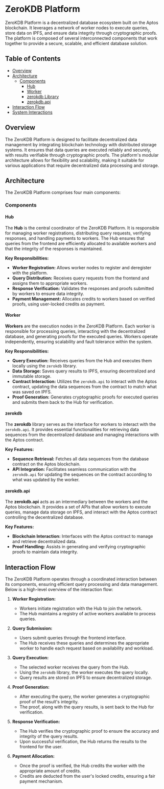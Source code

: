 # ZeroKDB Platform

ZeroKDB Platform is a decentralized database ecosystem built on the Aptos blockchain. It leverages a network of worker nodes to execute queries, store data on IPFS, and ensure data integrity through cryptographic proofs. The platform is composed of several interconnected components that work together to provide a secure, scalable, and efficient database solution.

## Table of Contents

- [Overview](#overview)
- [Architecture](#architecture)
  - [Components](#components)
    - [Hub](#hub)
    - [Worker](#worker)
    - [zerokdb Library](#zerokdb)
    - [zerokdb.api](#zerokdbapi)
- [Interaction Flow](#interaction-flow)
- [System Interactions](#system-interactions)

## Overview

The ZeroKDB Platform is designed to facilitate decentralized data management by integrating blockchain technology with distributed storage systems. It ensures that data queries are executed reliably and securely, with results verifiable through cryptographic proofs. The platform's modular architecture allows for flexibility and scalability, making it suitable for various applications that require decentralized data processing and storage.

## Architecture

The ZeroKDB Platform comprises four main components:

### Components

#### Hub

The **Hub** is the central coordinator of the ZeroKDB Platform. It is responsible for managing worker registrations, distributing query requests, verifying responses, and handling payments to workers. The Hub ensures that queries from the frontend are efficiently allocated to available workers and that the integrity of the responses is maintained.

**Key Responsibilities:**

- **Worker Registration:** Allows worker nodes to register and deregister with the platform.
- **Query Distribution:** Receives query requests from the frontend and assigns them to appropriate workers.
- **Response Verification:** Validates the responses and proofs submitted by workers to ensure data integrity.
- **Payment Management:** Allocates credits to workers based on verified proofs, using user-locked credits as payment.

#### Worker

**Workers** are the execution nodes in the ZeroKDB Platform. Each worker is responsible for processing queries, interacting with the decentralized database, and generating proofs for the executed queries. Workers operate independently, ensuring scalability and fault tolerance within the system.

**Key Responsibilities:**

- **Query Execution:** Receives queries from the Hub and executes them locally using the `zerokdb` library.
- **Data Storage:** Saves query results to IPFS, ensuring decentralized and immutable storage.
- **Contract Interaction:** Utilizes the `zerokdb.api` to interact with the Aptos contract, updating the data sequences from the contract to match what was saved on IPFS.
- **Proof Generation:** Generates cryptographic proofs for executed queries and submits them back to the Hub for verification.

#### zerokdb

The **zerokdb** library serves as the interface for workers to interact with the `zerokdb.api`. It provides essential functionalities for retrieving data sequences from the decentralized database and managing interactions with the Aptos contract.

**Key Features:**

- **Sequence Retrieval:** Fetches all data sequences from the database contract on the Aptos blockchain.
- **API Integration:** Facilitates seamless communication with the `zerokdb.api` for updating the sequences on the contract according to what was updated by the worker.

#### zerokdb.api

The **zerokdb.api** acts as an intermediary between the workers and the Aptos blockchain. It provides a set of APIs that allow workers to execute queries, manage data storage on IPFS, and interact with the Aptos contract controlling the decentralized database.

**Key Features:**

- **Blockchain Interaction:** Interfaces with the Aptos contract to manage and retrieve decentralized data.
- **Proof Handling:** Assists in generating and verifying cryptographic proofs to maintain data integrity.

## Interaction Flow

The ZeroKDB Platform operates through a coordinated interaction between its components, ensuring efficient query processing and data management. Below is a high-level overview of the interaction flow:

1. **Worker Registration:**

   - Workers initiate registration with the Hub to join the network.
   - The Hub maintains a registry of active workers available to process queries.

2. **Query Submission:**

   - Users submit queries through the frontend interface.
   - The Hub receives these queries and determines the appropriate worker to handle each request based on availability and workload.

3. **Query Execution:**

   - The selected worker receives the query from the Hub.
   - Using the `zerokdb` library, the worker executes the query locally.
   - Query results are stored on IPFS to ensure decentralized storage.

4. **Proof Generation:**

   - After executing the query, the worker generates a cryptographic proof of the result's integrity.
   - The proof, along with the query results, is sent back to the Hub for verification.

5. **Response Verification:**

   - The Hub verifies the cryptographic proof to ensure the accuracy and integrity of the query results.
   - Upon successful verification, the Hub returns the results to the frontend for the user.

6. **Payment Allocation:**
   - Once the proof is verified, the Hub credits the worker with the appropriate amount of credits.
   - Credits are deducted from the user's locked credits, ensuring a fair payment mechanism.
